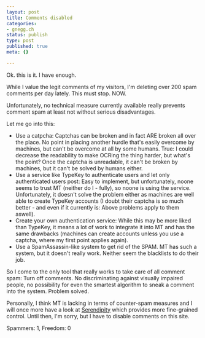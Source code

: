 ```yaml
---
layout: post
title: Comments disabled
categories:
- gnegg.ch
status: publish
type: post
published: true
meta: {}

---
```

<p>Ok. this is it. I have enough.</p>
<p>While I value the legit comments of my visitors, I'm deleting over 200 spam comments per day lately. This must stop. NOW.</p>
<p>Unfortunately, no technical measure currently available really prevents comment spam at least not without serious disadvantages.</p>
<p>Let me go into this:</p>
<ul>
 <li>Use a catpcha: Captchas can be broken and in fact ARE broken all over the place. No point in placing another hurdle that's easily overcome by machines, but can't be overcome at all by some humans. True: I could decrease the readability to make OCRing the thing harder, but what's the point? Once the captcha is unreadable, it can't be broken by machines, but it can't be solved by humans either.</li>
 <li>Use a service like TypeKey to authenticate users and let only authenticated users post: Easy to implement, but unfortunately, noone seems to trust MT (neither do I - fully), so noone is using the service. Unfortunately, it doesn't solve the problem either as machines are well able to create TypeKey accounts (I doubt their captcha is so much better - and even if it currently is: Above problems apply to them aswell).</li>
 <li>Create your own authentication service: While this may be more liked than TypeKey, it means a lot of work to integrate it into MT and has the same drawbacks (machines can create accounts unless you use a captcha, where my first point applies again).</li>
 <li>Use a SpamAssassin-like system to get rid of the SPAM. MT has such a system, but it doesn't really work. Neither seem the blacklists to do their job.</li>
</ul>
<p>So I come to the only tool that really works to take care of all comment spam: Turn off comments. No discriminating against visually impaired people, no possibility for even the smartest algorithm to sneak a comment into the system. Problem solved.</p>
<p>Personally, I think MT is lacking in terms of counter-spam measures and I will once more have a look at <a href="http://www.s9y.org">Serendipity</a> which provides more fine-grained control. Until then, I'm sorry, but I have to disable comments on this site.</p>
<p>Spammers: 1, Freedom: 0</p>

